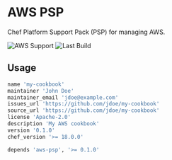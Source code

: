 # AWS PSP

Chef Platform Support Pack (PSP) for managing AWS.

![AWS Support](https://img.shields.io/badge/AWS%20Resources-593-orange)
![Last Build](https://img.shields.io/badge/Last%20build-20221124-grey)

## Usage

```ruby
name 'my-cookbook'
maintainer 'John Doe'
maintainer_email 'jdoe@example.com'
issues_url 'https://github.com/jdoe/my-cookbook'
source_url 'https://github.com/jdoe/my-cookbook'
license 'Apache-2.0'
description 'My AWS cookbook'
version '0.1.0'
chef_version '>= 18.0.0'

depends 'aws-psp', '>= 0.1.0'
```
